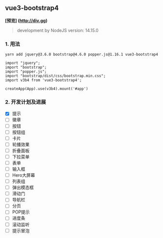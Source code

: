 ## vue3-bootstrap4
**[预览] (http://div.gg)**
> development by NodeJS version: 14.15.0

### 1. 用法
```
yarn add jquery@3.6.0 bootstrap@4.6.0 popper.js@1.16.1 vue3-bootstrap4
```

```
import "jquery";
import "bootstrap";
import "popper.js";
import "bootstrap/dist/css/bootstrap.min.css";
import v3b4 from 'vue3-bootstrap4';

createApp(App).use(v3b4).mount('#app')
```

### 2. 开发计划及进展
- [x] 提示
- [ ] 徽章
- [ ] 按钮
- [ ] 按钮组
- [ ] 卡片
- [ ] 轮播效果
- [ ] 折叠面板
- [ ] 下拉菜单
- [ ] 表单
- [ ] 输入框
- [ ] Hero大屏幕
- [ ] 列表组
- [ ] 弹出模态框
- [ ] 滑动门
- [ ] 导航栏
- [ ] 分页
- [ ] POP提示
- [ ] 进度条
- [ ] 滚动监听
- [ ] 提示冒泡